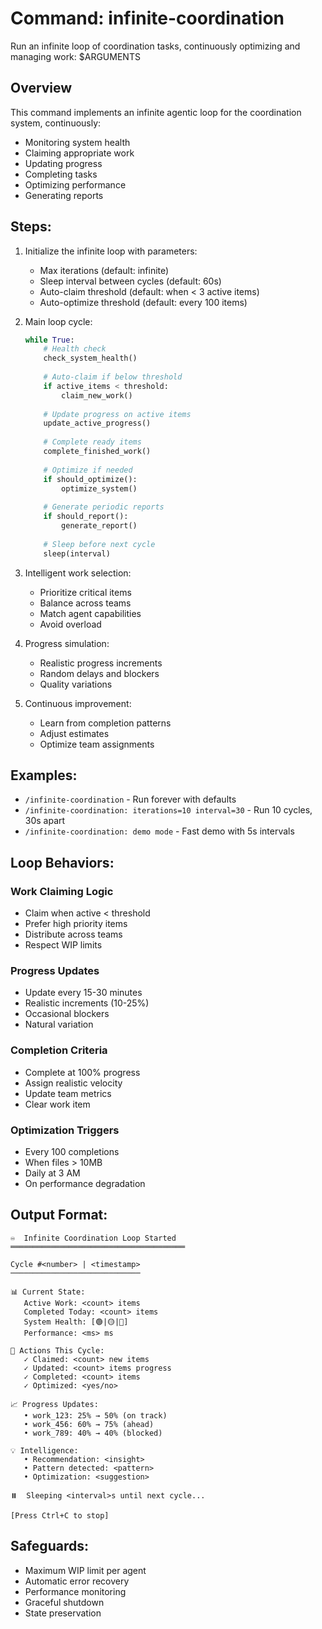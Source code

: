 # Command: infinite-coordination

Run an infinite loop of coordination tasks, continuously optimizing and managing work: $ARGUMENTS

## Overview

This command implements an infinite agentic loop for the coordination system, continuously:
- Monitoring system health
- Claiming appropriate work
- Updating progress
- Completing tasks
- Optimizing performance
- Generating reports

## Steps:

1. Initialize the infinite loop with parameters:
   - Max iterations (default: infinite)
   - Sleep interval between cycles (default: 60s)
   - Auto-claim threshold (default: when < 3 active items)
   - Auto-optimize threshold (default: every 100 items)

2. Main loop cycle:
   ```python
   while True:
       # Health check
       check_system_health()
       
       # Auto-claim if below threshold
       if active_items < threshold:
           claim_new_work()
       
       # Update progress on active items
       update_active_progress()
       
       # Complete ready items
       complete_finished_work()
       
       # Optimize if needed
       if should_optimize():
           optimize_system()
       
       # Generate periodic reports
       if should_report():
           generate_report()
       
       # Sleep before next cycle
       sleep(interval)
   ```

3. Intelligent work selection:
   - Prioritize critical items
   - Balance across teams
   - Match agent capabilities
   - Avoid overload

4. Progress simulation:
   - Realistic progress increments
   - Random delays and blockers
   - Quality variations

5. Continuous improvement:
   - Learn from completion patterns
   - Adjust estimates
   - Optimize team assignments

## Examples:

- `/infinite-coordination` - Run forever with defaults
- `/infinite-coordination: iterations=10 interval=30` - Run 10 cycles, 30s apart
- `/infinite-coordination: demo mode` - Fast demo with 5s intervals

## Loop Behaviors:

### Work Claiming Logic
- Claim when active < threshold
- Prefer high priority items
- Distribute across teams
- Respect WIP limits

### Progress Updates
- Update every 15-30 minutes
- Realistic increments (10-25%)
- Occasional blockers
- Natural variation

### Completion Criteria
- Complete at 100% progress
- Assign realistic velocity
- Update team metrics
- Clear work item

### Optimization Triggers
- Every 100 completions
- When files > 10MB
- Daily at 3 AM
- On performance degradation

## Output Format:

```
♾️  Infinite Coordination Loop Started
═══════════════════════════════════════

Cycle #<number> | <timestamp>
─────────────────────────────

📊 Current State:
   Active Work: <count> items
   Completed Today: <count> items
   System Health: [🟢|🟡|🔴]
   Performance: <ms> ms

🔄 Actions This Cycle:
   ✓ Claimed: <count> new items
   ✓ Updated: <count> items progress  
   ✓ Completed: <count> items
   ✓ Optimized: <yes/no>

📈 Progress Updates:
   • work_123: 25% → 50% (on track)
   • work_456: 60% → 75% (ahead)
   • work_789: 40% → 40% (blocked)

💡 Intelligence:
   • Recommendation: <insight>
   • Pattern detected: <pattern>
   • Optimization: <suggestion>

⏸️  Sleeping <interval>s until next cycle...

[Press Ctrl+C to stop]
```

## Safeguards:

- Maximum WIP limit per agent
- Automatic error recovery
- Performance monitoring
- Graceful shutdown
- State preservation